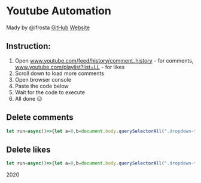 # Youtube Automation
Mady by @ifrosta [GitHub](https://github.com/iFrosta) [Website](https://ifrosta.com)

## Instruction:
1. Open www.youtube.com/feed/history/comment_history - for comments, www.youtube.com/playlist?list=LL - for likes
2. Scroll down to load more comments
2. Open browser console
3. Paste the code below
4. Wait for the code to execute
5. All done 😉

## Delete comments
```javascript
let run=async()=>{let a=0,b=document.body.querySelectorAll(".dropdown-trigger"),c=a=>new Promise(b=>setTimeout(b,a));for(let d=0;d<b.length;d++){await c(50),b.item(d).click();let e=document.body.getElementsByClassName("style-scope ytd-menu-navigation-item-renderer");for(let b=0;b<e.length;b++)if("Delete"===e.item(b).textContent){e.item(b).click(),await c(200);let d=document.body.getElementsByClassName("yt-button-renderer");for(let b=0;b<d.length;b++)if("Delete"===d.item(b).textContent){d.item(b).click(),a++;break}break}await c(50)}console.log("Deleted:",a,"items")};run();
```

## Delete likes
```javascript
let run=async()=>{let a=0,b=document.body.querySelectorAll(".dropdown-trigger"),c=a=>new Promise(b=>setTimeout(b,a));for(let d=0;d<b.length;d++){await c(50),b.item(d).click();let e=document.body.getElementsByClassName("style-scope ytd-menu-service-item-renderer");for(let b=0;b<e.length;b++)if("Remove from Liked videos"===e.item(b).textContent){e.item(b).click(),a++;break}await c(50)}console.log("Deleted:",a,"items")};run();
```

2020